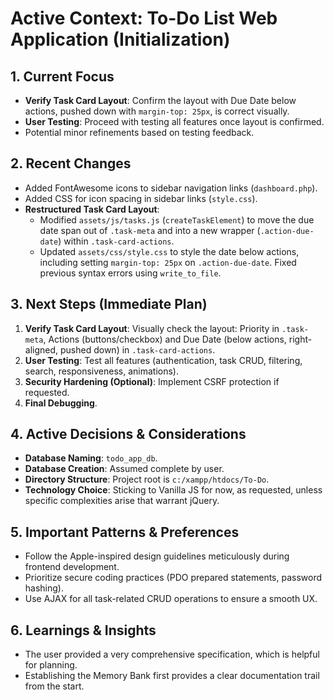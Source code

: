 # Active Context: To-Do List Web Application (Initialization)

## 1. Current Focus
- **Verify Task Card Layout**: Confirm the layout with Due Date below actions, pushed down with `margin-top: 25px`, is correct visually.
- **User Testing**: Proceed with testing all features once layout is confirmed.
- Potential minor refinements based on testing feedback.

## 2. Recent Changes
- Added FontAwesome icons to sidebar navigation links (`dashboard.php`).
- Added CSS for icon spacing in sidebar links (`style.css`).
- **Restructured Task Card Layout**:
    - Modified `assets/js/tasks.js` (`createTaskElement`) to move the due date span out of `.task-meta` and into a new wrapper (`.action-due-date`) within `.task-card-actions`.
    - Updated `assets/css/style.css` to style the date below actions, including setting `margin-top: 25px` on `.action-due-date`. Fixed previous syntax errors using `write_to_file`.

## 3. Next Steps (Immediate Plan)
1.  **Verify Task Card Layout**: Visually check the layout: Priority in `.task-meta`, Actions (buttons/checkbox) and Due Date (below actions, right-aligned, pushed down) in `.task-card-actions`.
2.  **User Testing**: Test all features (authentication, task CRUD, filtering, search, responsiveness, animations).
3.  **Security Hardening (Optional)**: Implement CSRF protection if requested.
4.  **Final Debugging**.

## 4. Active Decisions & Considerations
- **Database Naming**: `todo_app_db`.
- **Database Creation**: Assumed complete by user.
- **Directory Structure**: Project root is `c:/xampp/htdocs/To-Do`.
- **Technology Choice**: Sticking to Vanilla JS for now, as requested, unless specific complexities arise that warrant jQuery.

## 5. Important Patterns & Preferences
- Follow the Apple-inspired design guidelines meticulously during frontend development.
- Prioritize secure coding practices (PDO prepared statements, password hashing).
- Use AJAX for all task-related CRUD operations to ensure a smooth UX.

## 6. Learnings & Insights
- The user provided a very comprehensive specification, which is helpful for planning.
- Establishing the Memory Bank first provides a clear documentation trail from the start.
